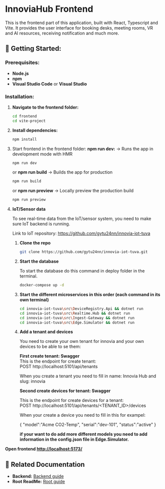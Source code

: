 # InnoviaHub Frontend 
This is the frontend part of this application, built with React, Typescript and Vite. It provides the user interface for booking desks, meeting rooms, VR and AI resources, receiving notification and much more. 

## 🚀 Getting Started:

### Prerequisites: 
- **Node.js** 
- **npm**
- **Visual Studio Code** or **Visual Studio**

### Installation: 
1. **Navigate to the frontend folder:**
    ```bash
    cd frontend
    cd vite-project
    ```

2. **Install dependencies:**
    ```bash
    npm install
    ```

3. Start frontend in the frontend folder: 
    **npm run dev:**  → Runs the app in development mode with HMR
    ```bash
    npm run dev
    ```

   or  **npm run build** → Builds the app for production
    ```bash
    npm run build
    ```

    or **npm run preview** → Locally preview the production build
    ```bash 
    npm run preview
    ```

4. **IoT/Sensor data**

    To see real-time data from the IoT/sensor system, you need to make sure IoT backend is running.

    Link to IoT repository: https://github.com/gytu24nn/innovia-iot-tuva 

    1. **Clone the repo**
        ```bash 
        git clone https://github.com/gytu24nn/innovia-iot-tuva.git
        ```
    2. **Start the database**

        To start the database do this command in deploy folder in the terminal. 

        ```bash
        docker-compose up -d
        ``` 

    3. **Start the different microservices in this order (each command in its own terminal)**
        ```bash 
        cd innovia-iot-tuva\src\DeviceRegistry.Api && dotnet run
        cd innovia-iot-tuva\src\Realtime.Hub && dotnet run 
        cd innovia-iot-tuva\src\Ingest-Gateway && dotnet run
        cd innovia-iot-tuva\src\Edge.Simulator && dotnet run
        ```

    4. **Add a tenant and devices**

        You need to create your own tenant for innovia and your own devices to be able to se them: 

        **First create tenant: Swagger**    
        This is the endpoint for create tenant:                             
        POST http://localhost:5101/api/tenants

        When you create a tenant you need to fill in name: Innovia Hub and slug: innovia

        **Second create devices for tenant: Swagger**

        This is the endpoint for create devices for a tenant:           
        POST http://localhost:5101/api/tenants/<TENANT_ID>/devices

        When your create a device you need to fill in this for exampel: 

        { "model":"Acme CO2-Temp", "serial":"dev-101", "status":"active" }

        **if your want to do add more different models you need to add information in the config.json file in Edge.Simulator.**


**Open frontend [http://localhost:5173/](http://localhost:5173/)**    

## 📖 Related Documentation
- **Backend:** [Backend guide](./BackEnd/README.md)
- **Root ReadMe:** [Root guide](../README.md)
